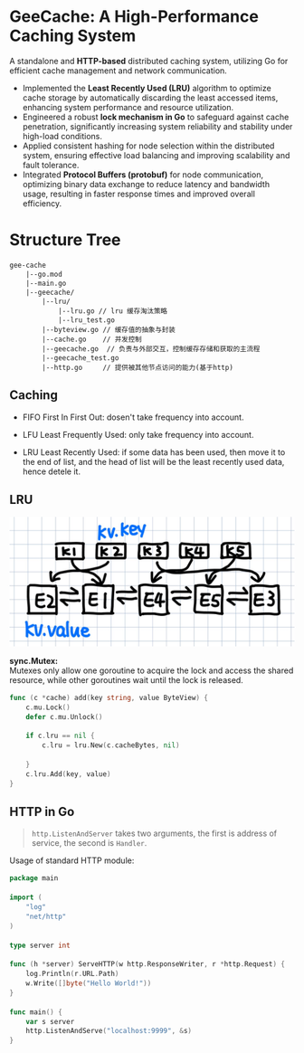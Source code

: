 # GeeCache: A High-Performance Caching System

A standalone and **HTTP-based** distributed caching system, utilizing Go for efficient cache management and network communication.

- Implemented the **Least Recently Used (LRU)** algorithm to optimize cache storage by automatically discarding the least accessed items, enhancing system performance and resource utilization.
- Engineered a robust **lock mechanism in Go** to safeguard against cache penetration, significantly increasing system reliability and stability under high-load conditions.
- Applied consistent hashing for node selection within the distributed system, ensuring effective load balancing and improving scalability and fault tolerance.
- Integrated **Protocol Buffers (protobuf)** for node communication, optimizing binary data exchange to reduce latency and bandwidth usage, resulting in faster response times and improved overall efficiency.

# Structure Tree
```
gee-cache
	|--go.mod
	|--main.go
	|--geecache/  
		|--lru/
			|--lru.go // lru 缓存淘汰策略
			|--lru_test.go  
		|--byteview.go // 缓存值的抽象与封装
		|--cache.go    // 并发控制
		|--geecache.go	// 负责与外部交互，控制缓存存储和获取的主流程
		|--geecache_test.go 
		|--http.go     // 提供被其他节点访问的能力(基于http)
```
## Caching

- FIFO
First In First Out: dosen't take frequency into account.

- LFU
Least Frequently Used: only take frequency into account.
- LRU
Least Recently Used: if some data has been used, then move it to the end of list, and the head of list will be the least recently used data, hence detele it.

## LRU
![LRU](/public/lru.jpg)

**sync.Mutex:**  
Mutexes only allow one goroutine to acquire the lock and access the shared resource, while other goroutines wait until the lock is released.
```go
func (c *cache) add(key string, value ByteView) {
	c.mu.Lock()
	defer c.mu.Unlock()
    
	if c.lru == nil {
		c.lru = lru.New(c.cacheBytes, nil)

	}
	c.lru.Add(key, value)
}
```

## HTTP in Go
> `http.ListenAndServer` takes two arguments, the first is address of service, the second is `Handler`.

Usage of standard HTTP module:
```go
package main

import (
	"log"
	"net/http"
)

type server int

func (h *server) ServeHTTP(w http.ResponseWriter, r *http.Request) {
	log.Println(r.URL.Path)
	w.Write([]byte("Hello World!"))
}

func main() {
	var s server
	http.ListenAndServe("localhost:9999", &s)
}
```


